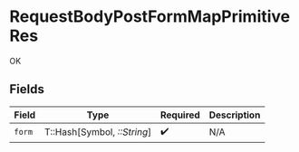 # RequestBodyPostFormMapPrimitiveRes

OK


## Fields

| Field                       | Type                        | Required                    | Description                 |
| --------------------------- | --------------------------- | --------------------------- | --------------------------- |
| `form`                      | T::Hash[Symbol, *::String*] | :heavy_check_mark:          | N/A                         |